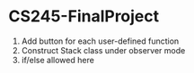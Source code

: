 # CS245-FinalProject
1. Add button for each user-defined function
2. Construct Stack class under observer mode
3. if/else allowed here
